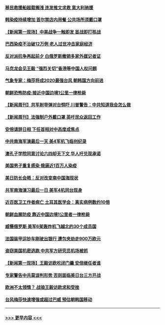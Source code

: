 #### [移民救援船超载搁浅 连发推文求救 意大利驰援](../pages/prog202/a102929753.md?t=08301602) 
#### [韩染疫持续增加 首尔禁店内用餐 公共场所须戴口罩](../pages/prog202/a102929747.md?t=08301602) 
#### [【新闻第一现场】中美战争一触即发 首战即打核战](../pages/prog202/a102929748.md?t=08301602) 
#### [巴西染疫不治破12万例 老人过世冲击家庭经济](../pages/prog202/a102929643.md?t=08301602) 
#### [反对派抗争再起前夕 白俄罗斯撤销多家外媒记者证](../pages/prog202/a102929621.md?t=08301602) 
#### [马克龙会见王毅 “强烈关切”香港等中国人权问题](../pages/prog202/a102929576.md?t=08301602) 
#### [气象专家：梅莎将成2020最强台风 朝韩国方向前进](../pages/prog202/a102929599.md?t=08301602) 
#### [朝鲜恐怖防疫:接近中国边境1公里一律枪毙](../pages/prog202/a102929470.md?t=08301602) 
#### [【新闻周刊】共军射导弹对台恫吓 川普警告：中共知道我会怎么做](../pages/prog202/a102929481.md?t=08301602) 
#### [【新闻周刊】法强制户外戴口罩 英吁民众返回工作](../pages/prog202/a102929483.md?t=08301602) 
#### [安倍请辞日相 下任首相对中态度成焦点](../pages/prog202/a102929417.md?t=08301602) 
#### [中共南海军演最后一天 美4军机飞临创纪录](../pages/prog202/a102929388.md?t=08301602) 
#### [澳孔子学院同意讨论六四却无下文 华人吁兑现承诺](../pages/prog202/a102929353.md?t=08301602) 
#### [美国男子重复感染 俄逼近1百万人染疫](../pages/prog202/a102929284.md?t=08301602) 
#### [美日防长会晤：反对改变南中国海现状](../pages/prog202/a102929265.md?t=08301602) 
#### [共军南海演习最后一日 美军4机同台现身](../pages/prog202/a102929250.md?t=08301602) 
#### [近百医卫工作者病亡 土耳其医学会：真实病例数约10倍](../pages/prog202/a102929197.md?t=08301602) 
#### [朝鲜血腥防疫 靠近中国边境1公里者一律枪毙](../pages/prog202/a102929126.md?t=08301602) 
#### [威慑俄罗斯 美军6架轰炸机飞越北约30个成员国](../pages/prog202/a102929090.md?t=08301602) 
#### [法国装甲运钞车刚驶出银行 遭包夹劫走900万欧元](../pages/prog202/a102929012.md?t=08301602) 
#### [盗窃美国机密逃跑 中共军方研究员机场被抓](../pages/prog202/a102928997.md?t=08301602) 
#### [【新闻第一现场】王毅访欧吃闭门羹 安倍继任者谁](../pages/prog202/a102929028.md?t=08301602) 
#### [专家警告中共莫误判形势 否则面临美日台三方开战](../pages/prog202/a102928923.md?t=08301602) 
#### [欧洲不太领情？ 战狼王毅访欧求和受挫](../pages/prog202/a102928904.md?t=08301602) 
#### [台风梅莎快速增强或超过巴威 预估朝韩国移动](../pages/prog202/a102928880.md?t=08301602) 

----
#### [ >>> 更早内容 <<< ](../indexes/prog202-earlier.md)
